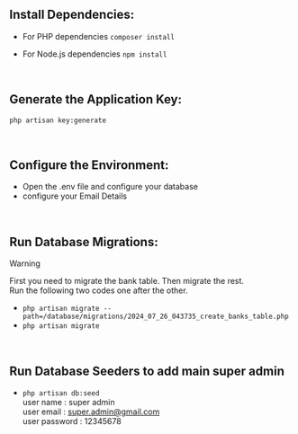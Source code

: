 ## Install Dependencies:

- For PHP dependencies
`composer install`

- For Node.js dependencies
`npm install`

<br>

## Generate the Application Key:
`php artisan key:generate`

<br>

## Configure the Environment:
- Open the .env file and configure your database
- configure your Email Details

<br>

## Run Database Migrations:
> [!WARNING]
> First you need to migrate the bank table. Then migrate the rest. <br>
> Run the following two codes one after the other. <br>
- `php artisan migrate --path=/database/migrations/2024_07_26_043735_create_banks_table.php` <br>
- `php artisan migrate `

<br>

## Run Database Seeders to add main super admin
- `php artisan db:seed` <br>
user name : super admin <br>
user email : super.admin@gmail.com <br>
user password : 12345678

<br>

